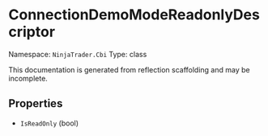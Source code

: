 # ConnectionDemoModeReadonlyDescriptor

Namespace: `NinjaTrader.Cbi`
Type: class

This documentation is generated from reflection scaffolding and may be incomplete.

## Properties
- `IsReadOnly` (bool)
